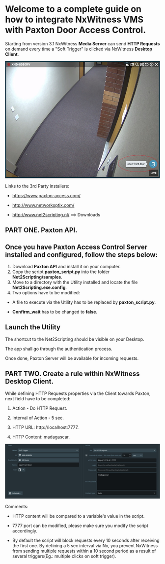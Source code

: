 Welcome to a complete guide on how to integrate NxWitness VMS with Paxton Door Access Control.
==============================================================================================


Starting from version 3.1 NxWitness __Media Server__ can send __HTTP Requests__ on demand every time a "Soft Trigger" is clicked via NxWitness __Desktop Client__.

![Screenshot](https://github.com/kolobokzaebok/VMS-plus-DAC/blob/master/images/ofd.jpg)

Links to the 3rd Party installers:


- https://www.paxton-access.com/


- http://www.networkoptix.com/


- http://www.net2scripting.nl/ ==> Downloads

PART ONE. Paxton API.
---------------------


Once you have Paxton Access Control Server installed and configured, follow the steps below:
--------------------------------------------------------------------------------------------

1. Download __Paxton API__ and install it on your computer.
2. Copy the script __paxton_script.py__ into the folder __Net2Scripting\samples__.
3. Move to a directory with the Utility installed and locate the file __Net2Scripting.exe.config__.
4. Two options have to be modified:


- A file to execute via the Utility has to be replaced by __paxton_script.py__.


- __Confirm_wait__ has to be changed to __false__.

Launch the Utility
------------------

The shortcut to the Net2Scripting should be visible on your Desktop.


The app shall go through the authentication process.


Once done, Paxton Server will be available for incoming requests.


PART TWO. Create a rule within NxWitness Desktop Client.
--------------------------------------------------------


While defining HTTP Requests properties via the Client towards Paxton, next field have to be completed:


1. Action - Do HTTP Request.


2. Interval of Action - 5 sec.


3. HTTP URL: http://localhost:7777.


4. HTTP Content: madagascar.

![Screenshot](https://github.com/kolobokzaebok/VMS-plus-DAC/blob/master/images/ofd2.jpg)

Comments:


- HTTP content will be compared to a variable's value in the script.


- 7777 port can be modified, please make sure you modify the script accordingly.


- By default the script will block requests every 10 seconds after receiving the first one. By defining a 5 sec interval via Nx, you prevent NxWitness from sending multiple requests
 within a 10 second period as a result of several triggers(Eg.: multiple clicks on soft trigger).

